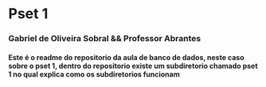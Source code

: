 # Pset 1 
### Gabriel de Oliveira Sobral && Professor Abrantes
#### Este é o readme do repositorio da aula de banco de dados, neste caso sobre o pset 1, dentro do repositorio existe um subdiretorio chamado pset 1 no qual explica como os subdiretorios funcionam
